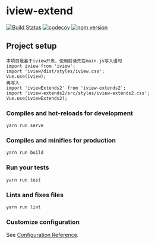 # iview-extend
[![Build Status](https://travis-ci.org/legend1992/iview-extend.svg?branch=unit-test2)](https://travis-ci.org/legend1992/iview-extend)
[![codecov](https://codecov.io/gh/legend1992/iview-extend/branch/unit-test2/graph/badge.svg)](https://codecov.io/gh/legend1992/iview-extend)
[![npm version](https://badge.fury.io/js/iview-extends2.svg)](https://badge.fury.io/js/iview-extends2)
## Project setup
```
本项目是基于iview开发，使用前请先在main.js写入语句
import iview from 'iview';
import 'iview/dist/styles/iview.css';
Vue.use(iview);
再写入
import 'iviewExtends2' from 'iview-extends2';
import 'iview-extends2/src/styles/iview-extends2.css';
Vue.use(iviewExtends2);
```

### Compiles and hot-reloads for development
```
yarn run serve
```

### Compiles and minifies for production
```
yarn run build
```

### Run your tests
```
yarn run test
```

### Lints and fixes files
```
yarn run lint
```

### Customize configuration
See [Configuration Reference](https://cli.vuejs.org/config/).
